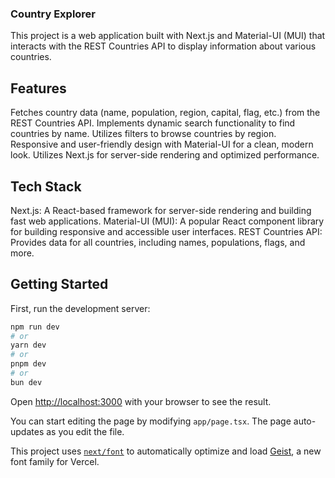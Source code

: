 ### Country Explorer
This project is a web application built with Next.js and Material-UI (MUI) that interacts with the REST Countries API to display information about various countries.

## Features
Fetches country data (name, population, region, capital, flag, etc.) from the REST Countries API.
Implements dynamic search functionality to find countries by name.
Utilizes filters to browse countries by region.
Responsive and user-friendly design with Material-UI for a clean, modern look.
Utilizes Next.js for server-side rendering and optimized performance.

## Tech Stack
Next.js: A React-based framework for server-side rendering and building fast web applications.
Material-UI (MUI): A popular React component library for building responsive and accessible user interfaces.
REST Countries API: Provides data for all countries, including names, populations, flags, and more.

## Getting Started

First, run the development server:

```bash
npm run dev
# or
yarn dev
# or
pnpm dev
# or
bun dev
```

Open [http://localhost:3000](http://localhost:3000) with your browser to see the result.

You can start editing the page by modifying `app/page.tsx`. The page auto-updates as you edit the file.

This project uses [`next/font`](https://nextjs.org/docs/app/building-your-application/optimizing/fonts) to automatically optimize and load [Geist](https://vercel.com/font), a new font family for Vercel.


